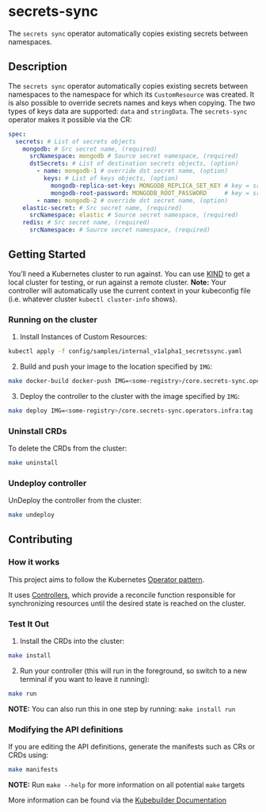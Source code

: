 # secrets-sync
The `secrets sync` operator automatically copies existing secrets between namespaces.

## Description
The `secrets sync` operator automatically copies existing secrets between namespaces to the namespace for which its `CustomResource` was created. 
It is also possible to override secrets names and keys when copying. 
The two types of keys data are supported: `data` and `stringData`.
The `secrets-sync` operator makes it possible via the CR:
```yaml
spec:
  secrets: # List of secrets objects
    mongodb: # Src secret name, (required)
      srcNamespace: mongodb # Source secret namespace, (required)
      dstSecrets: # List of destination secrets objects, (option)
        - name: mongodb-1 # override dst secret name, (option)
          keys: # List of keys objects, (option)
            mongodb-replica-set-key: MONGODB_REPLICA_SET_KEY # key = src secret, val = dst secret, (option)
            mongodb-root-password: MONGODB_ROOT_PASSWORD     # key = src secret, val = dst secret, (option)
        - name: mongodb-2 # override dst secret name, (option)
    elastic-secret: # Src secret name, (required)
      srcNamespace: elastic # Source secret namespace, (required)
    redis: # Src secret name, (required)
      srcNamespace: # Source secret namespace, (required)
```

## Getting Started
You’ll need a Kubernetes cluster to run against. You can use [KIND](https://sigs.k8s.io/kind) to get a local cluster for testing, or run against a remote cluster.
**Note:** Your controller will automatically use the current context in your kubeconfig file (i.e. whatever cluster `kubectl cluster-info` shows).

### Running on the cluster
1. Install Instances of Custom Resources:

```sh
kubectl apply -f config/samples/internal_v1alpha1_secretssync.yaml
```

2. Build and push your image to the location specified by `IMG`:

```sh
make docker-build docker-push IMG=<some-registry>/core.secrets-sync.operators.infra:tag
```

3. Deploy the controller to the cluster with the image specified by `IMG`:

```sh
make deploy IMG=<some-registry>/core.secrets-sync.operators.infra:tag
```

### Uninstall CRDs
To delete the CRDs from the cluster:

```sh
make uninstall
```

### Undeploy controller
UnDeploy the controller from the cluster:

```sh
make undeploy
```

## Contributing

### How it works
This project aims to follow the Kubernetes [Operator pattern](https://kubernetes.io/docs/concepts/extend-kubernetes/operator/).

It uses [Controllers](https://kubernetes.io/docs/concepts/architecture/controller/),
which provide a reconcile function responsible for synchronizing resources until the desired state is reached on the cluster.

### Test It Out
1. Install the CRDs into the cluster:

```sh
make install
```

2. Run your controller (this will run in the foreground, so switch to a new terminal if you want to leave it running):

```sh
make run
```

**NOTE:** You can also run this in one step by running: `make install run`

### Modifying the API definitions
If you are editing the API definitions, generate the manifests such as CRs or CRDs using:

```sh
make manifests
```

**NOTE:** Run `make --help` for more information on all potential `make` targets

More information can be found via the [Kubebuilder Documentation](https://book.kubebuilder.io/introduction.html)
